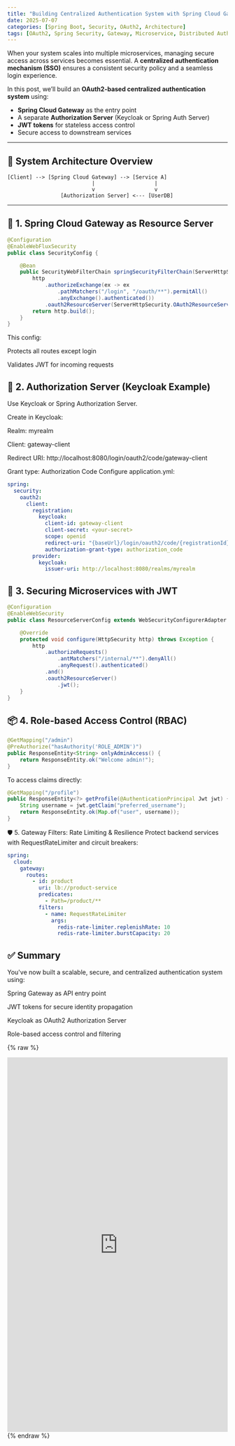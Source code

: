 ```yaml
---
title: "Building Centralized Authentication System with Spring Cloud Gateway & OAuth2"
date: 2025-07-07
categories: [Spring Boot, Security, OAuth2, Architecture]
tags: [OAuth2, Spring Security, Gateway, Microservice, Distributed Auth]
---
```


When your system scales into multiple microservices, managing secure access across services becomes essential. A **centralized authentication mechanism (SSO)** ensures a consistent security policy and a seamless login experience.

In this post, we’ll build an **OAuth2-based centralized authentication system** using:

- **Spring Cloud Gateway** as the entry point
- A separate **Authorization Server** (Keycloak or Spring Auth Server)
- **JWT tokens** for stateless access control
- Secure access to downstream services

---

## 🧭 System Architecture Overview

```text
[Client] --> [Spring Cloud Gateway] --> [Service A]
                           |                   |
                           v                   v
                 [Authorization Server] <--- [UserDB]
```
---

## 🧱 1. Spring Cloud Gateway as Resource Server

```java
@Configuration
@EnableWebFluxSecurity
public class SecurityConfig {

    @Bean
    public SecurityWebFilterChain springSecurityFilterChain(ServerHttpSecurity http) {
        http
            .authorizeExchange(ex -> ex
                .pathMatchers("/login", "/oauth/**").permitAll()
                .anyExchange().authenticated())
            .oauth2ResourceServer(ServerHttpSecurity.OAuth2ResourceServerSpec::jwt);
        return http.build();
    }
}
```
This config:

Protects all routes except login

Validates JWT for incoming requests

## 🔑 2. Authorization Server (Keycloak Example)
Use Keycloak or Spring Authorization Server.

Create in Keycloak:

Realm: myrealm

Client: gateway-client

Redirect URI: http://localhost:8080/login/oauth2/code/gateway-client

Grant type: Authorization Code
Configure application.yml:
```yaml
spring:
  security:
    oauth2:
      client:
        registration:
          keycloak:
            client-id: gateway-client
            client-secret: <your-secret>
            scope: openid
            redirect-uri: "{baseUrl}/login/oauth2/code/{registrationId}"
            authorization-grant-type: authorization_code
        provider:
          keycloak:
            issuer-uri: http://localhost:8080/realms/myrealm
```
## 🚪 3. Securing Microservices with JWT
```java
@Configuration
@EnableWebSecurity
public class ResourceServerConfig extends WebSecurityConfigurerAdapter {

    @Override
    protected void configure(HttpSecurity http) throws Exception {
        http
            .authorizeRequests()
                .antMatchers("/internal/**").denyAll()
                .anyRequest().authenticated()
            .and()
            .oauth2ResourceServer()
                .jwt();
    }
}
```
## 📦 4. Role-based Access Control (RBAC)
```java
@GetMapping("/admin")
@PreAuthorize("hasAuthority('ROLE_ADMIN')")
public ResponseEntity<String> onlyAdminAccess() {
    return ResponseEntity.ok("Welcome admin!");
}
```
To access claims directly:
```java
@GetMapping("/profile")
public ResponseEntity<?> getProfile(@AuthenticationPrincipal Jwt jwt) {
    String username = jwt.getClaim("preferred_username");
    return ResponseEntity.ok(Map.of("user", username));
}
```
🛡️ 5. Gateway Filters: Rate Limiting & Resilience
Protect backend services with RequestRateLimiter and circuit breakers:
```yaml
spring:
  cloud:
    gateway:
      routes:
        - id: product
          uri: lb://product-service
          predicates:
            - Path=/product/**
          filters:
            - name: RequestRateLimiter
              args:
                redis-rate-limiter.replenishRate: 10
                redis-rate-limiter.burstCapacity: 20
```
## ✅ Summary
You've now built a scalable, secure, and centralized authentication system using:

Spring Gateway as API entry point

JWT tokens for secure identity propagation

Keycloak as OAuth2 Authorization Server

Role-based access control and filtering

{% raw %}
<iframe src="https://docs.google.com/forms/d/e/1FAIpQLSeeB-npfdj4nPgiWxvV_BFJIpB40BW-uYF9K62YMtDsfn3fsg/viewform?embedded=true"
        width="100%" height="855" frameborder="0" marginheight="0" marginwidth="0">
  Đang tải…
</iframe>
{% endraw %}





